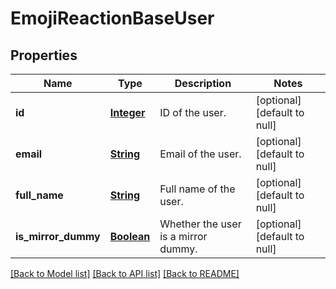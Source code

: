 # EmojiReactionBaseUser
## Properties

Name | Type | Description | Notes
------------ | ------------- | ------------- | -------------
**id** | [**Integer**](integer.md) | ID of the user.  | [optional] [default to null]
**email** | [**String**](string.md) | Email of the user.  | [optional] [default to null]
**full\_name** | [**String**](string.md) | Full name of the user.  | [optional] [default to null]
**is\_mirror\_dummy** | [**Boolean**](boolean.md) | Whether the user is a mirror dummy.  | [optional] [default to null]

[[Back to Model list]](../README.md#documentation-for-models) [[Back to API list]](../README.md#documentation-for-api-endpoints) [[Back to README]](../README.md)

